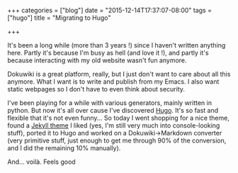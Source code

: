 +++
categories = ["blog"]
date = "2015-12-14T17:37:07-08:00"
tags = ["hugo"]
title = "Migrating to Hugo"

+++

It's been a long while (more than 3 years !) since I haven't written anything
here. Partly it's because I'm busy as hell (and love it !), and partly it's
because interacting with my old website wasn't fun anymore.

Dokuwiki is a great platform, really, but I just don't want to care about all
this anymore. What I want is to write and publish from my Emacs. I also want
static webpages so I don't have to even think about security.

I've been playing for a while with various generators, mainly written in
python. But now it's all over cause I've discovered [Hugo](http://gohugo.io/).
It's so fast and flexible that it's not even funny...  So today I went shopping
for a nice theme, found
a [Jekyll theme](https://github.com/jekyllbootstrap/theme-the-program) I liked
(yes, I'm still very much into console-looking stuff), ported it to Hugo and
worked on a Dokuwiki->Markdown converter (very primitive stuff, just enough to
get me through 90% of the conversion, and I did the remaining 10% manually).

And... voilà. Feels good
